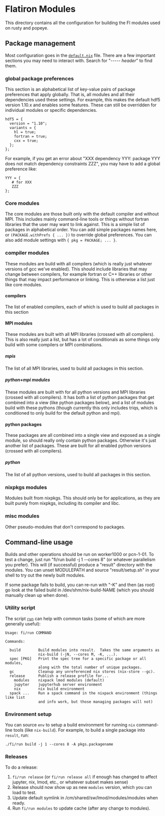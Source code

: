 # Flatiron Modules

This directory contains all the configuration for building the FI modules used on rusty and popeye.

## Package management

Most configuration goes in the [`default.nix`](default.nix) file.
There are a few important sections you may need to interact with.
Search for "----- *header*" to find them.

### global package preferences

This section is an alphabetical list of key-value pairs of package preferences that apply globally.
That is, all modules and all their dependencies used these settings.
For example, this makes the default hdf5 version 1.10.x and enables some features.
These can still be overridden for individual modules or specific dependencies.

```
hdf5 = {
  version = "1.10";
  variants = {
    hl = true;
    fortran = true;
    cxx = true;
  };
};
```

For example, if you get an error about "XXX dependency YYY: package YYY does not match dependency constraints ZZZ", you may have to add a global preference like:

```
YYY = {
   # for XXX
   ZZZ
};
```

### Core modules

The core modules are those built only with the default compiler and without MPI.
This includes mainly command-line tools or things without fortran libraries that the user may want to link against.
This is a simple list of packages in alphabetical order.
You can add simple packages names here, or `(PACKAGE.withPrefs { ... })` to override global preferences.
You can also add module settings with `{ pkg = PACKAGE; ... }`.

### compiler modules

These modules are build with all compilers (which is really just whatever versions of gcc we've enabled).
This should include libraries that may change between compilers, for example fortran or C++ libraries or other things that may impact performance or linking.
This is otherwise a list just like core modules.

#### compilers

The list of enabled compilers, each of which is used to build all packages in this section

#### MPI modules

These modules are built with all MPI libraries (crossed with all compilers).
This is also really just a list, but has a lot of conditionals as some things only build with some compilers or MPI combinations.

##### mpis

The list of all MPI libraries, used to build all packages in this section.

##### python+mpi modules

These modules are built with for all python versions and MPI libraries (crossed with all compilers).
It has both a list of python packages that get combined into a view (like python packages below), and a list of modules build with these pythons (though currently this only includes triqs, which is conditioned to only build for the default python and mpi).

#### python packages

These packages are all combined into a single view and exposed as a single module, so should really only contain python packages.
Otherwise it's just another list of packages.
These are built for all enabled python versions (crossed with all compilers).

##### python

The list of all python versions, used to build all packages in this section.

### nixpkgs modules

Modules built from nixpkgs.
This should only be for applications, as they are built purely from nixpkgs, including its compiler and libc.

### misc modules

Other pseudo-modules that don't correspond to packages.

## Command-line usage

Builds and other operations should be run on worker1000 or pcn-1-01.
To test a change, just run "fi/run build -j 1 --cores 8" (or whatever parallelism you prefer).
This will (if successful) produce a "result" directory with the modules.
You can unset MODULEPATH and source "result/setup.sh" in your shell to try out the newly built modules.

If some package fails to build, you can re-run with "-K" and then (as root) go look at the failed build in /dev/shm/nix-build-NAME (which you should manually clean up when done).

### Utility script

The script [`run`](run) can help with common tasks (some of which are more generally useful):
```
Usage: fi/run COMMAND

Commands:

  build        Build modules into result.  Takes the same arguments as
               nix-build (-jN, --cores M, -K, ...).
  spec [PKG]   Print the spec tree for a specific package or all modules,
               along with the total number of unique packages.
  gc           Cleanup any unreferenced nix stores (nix-store --gc).
  release      Publish a release profile for...
    modules    nixpack lmod modules (default)
    jupyter    jupyterhub server environment
    nix        nix build environment
  spack ...    Run a spack command in the nixpack environment (things like list
               and info work, but those managing packages will not)
```

### Environment setup

You can source `env` to setup a build environment for running `nix` command-line tools (like `nix-build`).
For example, to build a single package into `result`, run:
```
./fi/run build -j 1 --cores 8 -A pkgs.packagename
```

### Releases

To do a release:

1. `fi/run release` (or `fi/run release all` if enough has changed to affect jupyter, nix, lmod, etc., or whatever subset makes sense)
2. Release should now show up as new `modules` version, which you can load to test.
3. Update default symlink in /cm/shared/sw/lmod/modules/modules when ready.
4. Run `fi/run modules` to update cache (after any change to modules).
